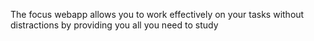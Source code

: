 The focus webapp allows you to work effectively on your tasks without distractions by providing you all you need to study

